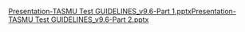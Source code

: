 [Presentation-TASMU Test GUIDELINES_v9.6-Part 1.pptx](/.attachments/Presentation-TASMU%20Test%20GUIDELINES_v9.6-Part%201-1b9f2aa4-d5b8-4f5f-ac0c-c5aa2258d044.pptx)[Presentation-TASMU Test GUIDELINES_v9.6-Part 2.pptx](/.attachments/Presentation-TASMU%20Test%20GUIDELINES_v9.6-Part%202-78340ecc-5aad-4953-b0cc-6f9fb1719f5e.pptx)
